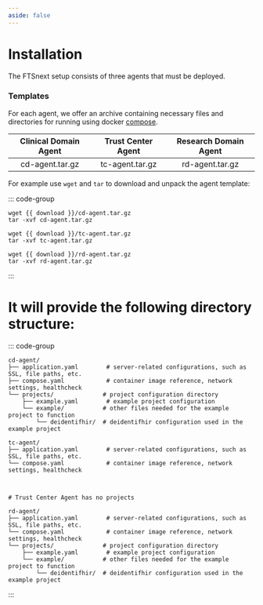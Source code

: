 ```yaml
---
aside: false
---
```


<script setup lang="ts">
  const release = import.meta.env.VITE_LATEST_RELEASE;
  const download = 'https://github.com/medizininformatik-initiative/fts-next/releases/download/' + release;
</script>

# Installation

The FTSnext setup consists of three agents that must be deployed.

### Templates

For each agent, we offer an archive containing necessary files and directories for running using
docker [compose][compose].

|                   Clinical Domain Agent                    |                     Trust Center Agent                     |                   Research Domain Agent                    |
|:----------------------------------------------------------:|:----------------------------------------------------------:|:----------------------------------------------------------:|
| <a :href="download+'/cd-agent.tar.gz'">cd-agent.tar.gz</a> | <a :href="download+'/tc-agent.tar.gz'">tc-agent.tar.gz</a> | <a :href="download+'/rd-agent.tar.gz'">rd-agent.tar.gz</a> |

For example use `wget` and `tar` to download and unpack the agent template:

::: code-group

```shell-vue [CD Agent]
wget {{ download }}/cd-agent.tar.gz
tar -xvf cd-agent.tar.gz
```

```shell-vue [TC Agent]
wget {{ download }}/tc-agent.tar.gz
tar -xvf tc-agent.tar.gz
```

```shell-vue [RD Agent]
wget {{ download }}/rd-agent.tar.gz
tar -xvf rd-agent.tar.gz
```

:::

# It will provide the following directory structure:

::: code-group

```shell [CD Agent]
cd-agent/
├── application.yaml        # server-related configurations, such as SSL, file paths, etc.
├── compose.yaml            # container image reference, network settings, healthcheck
└── projects/              # project configuration directory
    ├── example.yaml        # example project configuration  
    └── example/           # other files needed for the example project to function
        └── deidentifhir/  # deidentifhir configuration used in the example project
```

```shell [TC Agent]
tc-agent/
├── application.yaml        # server-related configurations, such as SSL, file paths, etc.
└── compose.yaml            # container image reference, network settings, healthcheck



# Trust Center Agent has no projects
```

```shell [RD Agent]
rd-agent/
├── application.yaml        # server-related configurations, such as SSL, file paths, etc.
└── compose.yaml            # container image reference, network settings, healthcheck
└── projects/              # project configuration directory
    ├── example.yaml        # example project configuration  
    └── example/           # other files needed for the example project to function
        └── deidentifhir/  # deidentifhir configuration used in the example project
```

:::

[compose]: https://docs.docker.com/compose/
